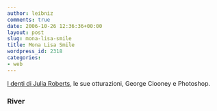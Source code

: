 ```yaml
---
author: leibniz
comments: true
date: 2006-10-26 12:36:36+00:00
layout: post
slug: mona-lisa-smile
title: Mona Lisa Smile
wordpress_id: 2318
categories:
- web
---
```


[I denti di Julia Roberts](http://www.river-blog.com/?p=724), le sue otturazioni, George Clooney e Photoshop.

### River
